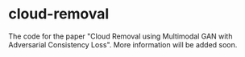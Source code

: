 # cloud-removal
The code for the paper "Cloud Removal using Multimodal GAN with Adversarial Consistency Loss". More information will be added soon.
